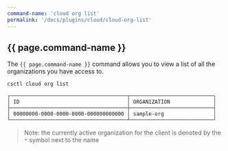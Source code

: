 ```yaml
---
command-name: 'cloud org list'
permalink: '/docs/plugins/cloud/cloud-org-list'
---
```


<h2> {{ page.command-name }} </h2>

The `{{ page.command-name }}` command allows you to view a list of all the organizations you have access to.

~~~
csctl cloud org list

┌──────────────────────────────────────┬───────────────────────────┐
│ ID                                   │ ORGANIZATION              │
├──────────────────────────────────────┼───────────────────────────┤
│ 00000000-0000-0000-0000-000000000000 │ sample-org                │
└──────────────────────────────────────┴───────────────────────────┘
~~~

> Note: the currently active organization for the client is denoted by the `*` symbol next to the name
